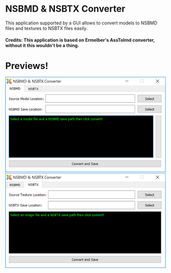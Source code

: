 # NSBMD & NSBTX Converter
This application supported by a GUI allows to convert models to NSBMD files and textures to NSBTX files easily.

<h4>Credits: This application is based on Ermelber's AssToImd converter, without it this wouldn't be a thing.<h4/>

# Previews!
<img src="https://raw.githubusercontent.com/TheGameratorT/NSBMD-NSBTX_Converter/master/prev_nsbmd.png" title="NSBMD Window">
<img src="https://raw.githubusercontent.com/TheGameratorT/NSBMD-NSBTX_Converter/master/prev_nsbtx.png" title="NSBTX Window">
